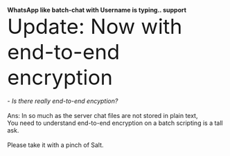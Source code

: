 <b> WhatsApp like batch-chat with Username is typing.. support</b>
<br><font size=23>Update: Now with end-to-end encryption</font></br>
<br>- *Is there really end-to-end encyption?*</br>
<br>Ans: In so much as the server chat files are not stored in plain text,
<br>You need to understand end-to-end encryption on a batch scripting is a tall ask.</br>
<br>Please take it with a pinch of Salt.</br>

